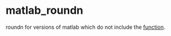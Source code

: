 matlab_roundn
=============

roundn for versions of matlab which do not include the [function](http://www.mathworks.co.uk/help/map/ref/roundn.html).
